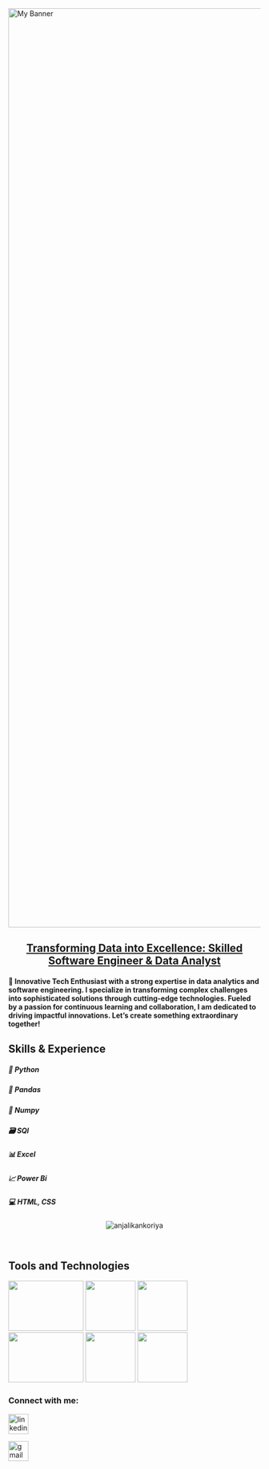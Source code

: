 
<img width="1834" alt="My Banner" src="https://github.com/user-attachments/assets/626af54c-84eb-4ea7-a0fa-d774655e99ec">

<h2 align="center"> <u>Transforming Data into Excellence: Skilled Software Engineer & Data Analyst</u> </h2>

<h4> 🚀 Innovative Tech Enthusiast with a strong expertise in data analytics and software engineering. I specialize in transforming complex challenges into sophisticated solutions through cutting-edge technologies. Fueled by a passion for continuous learning and collaboration, I am dedicated to driving impactful innovations. Let’s create something extraordinary together! </h4>

<h2>Skills & Experience</h2>
<h5>🐍 Python</h5>
<h5> 🐼 Pandas</h5>
<h5> 🔢 Numpy</h5>
<h5> 🗃️ SQl</h5>
<h5> 📊 Excel</h5>
<h5> 📈 Power Bi</h5>
<h5> 💻 HTML, CSS</h5>

<p align="center"> <img  src="https://github-readme-stats.vercel.app/api?username=anjalikankoriya&show_icons=true&locale=en" alt="anjalikankoriya" /></p>
&nbsp;

<h2>Tools and Technologies</h2>
<img src = "https://github.com/user-attachments/assets/8f5875bc-7220-4cda-89a7-7b67802722b8" width="150" height="100"/>
<img src = "https://github.com/user-attachments/assets/8748955b-7a6c-43f8-bfaf-5d2413e8ea07" width="100" height="100"/>
<img src="https://github.com/user-attachments/assets/43035551-fc0d-42d0-b388-52855c6906cc" width="100" height="100"/>
<img src="https://github.com/user-attachments/assets/6fcd7e99-fa36-481f-9e81-a24e934e7c91"width="150" height="100"/>
<img src="https://github.com/user-attachments/assets/cfffcf56-7a29-4d2e-8774-32d337037aa8"width="100" height="100"/>
<img src="https://github.com/user-attachments/assets/1498caa5-3ae2-4e09-8fb9-455e0882bb40" width="100" height=100"/>

<h3 align="left">Connect with me:</h3>

[<img src='https://cdn.jsdelivr.net/npm/simple-icons@3.0.1/icons/linkedin.svg' alt='linkedin' height='40'>](https://www.linkedin.com/in/https://linkedin.com/in/anjali-kankoriya/)  

[<img src='https://cdn.jsdelivr.net/npm/simple-icons@3.0.1/icons/gmail.svg' alt='gmail' height='40'>](anjalikankoriya@gmail.com)  
